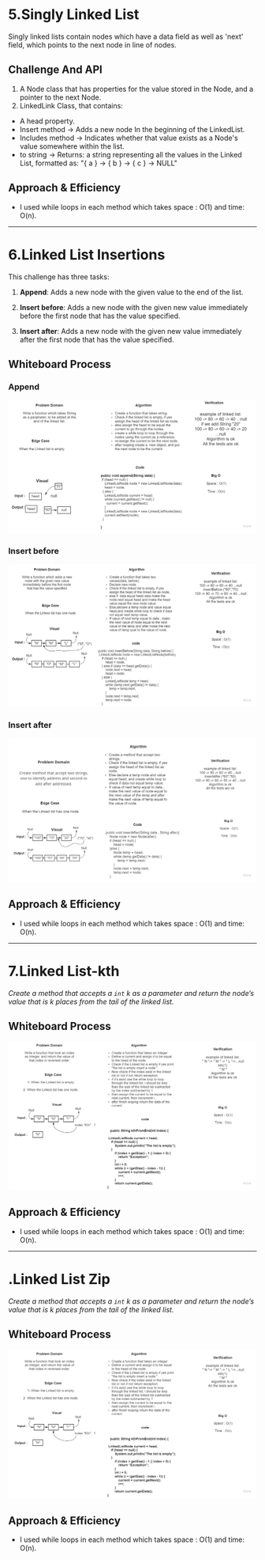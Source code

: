 # 5.Singly Linked List

Singly linked lists contain nodes which have a data field as well as 'next' field, which points to the next node in line of nodes.
## Challenge And API

1. A Node class that has properties for the value stored in the Node, and a pointer to the next Node.
2. LinkedLink Class, that contains:
- A head property.
- Insert method -> Adds a new node In the beginning of the LinkedList.
- Includes method -> Indicates whether that value exists as a Node's value somewhere within the list.
- to string -> Returns: a string representing all the values in the Linked List, formatted as:
  "{ a } -> { b } -> { c } -> NULL"
## Approach & Efficiency

- I used while loops in each method which takes space : O(1) and time: O(n).

------------------------------------------------------------------------------------------------------------------------

# 6.Linked List Insertions

This challenge has three tasks:

1. **Append**: Adds a new node with the given value to the end of the list.

2. **Insert before**: Adds a new node with the given new value immediately before the first node that has the value specified.

3. **Insert after**: Adds a new node with the given new value immediately after the first node that has the value specified.

## Whiteboard Process

### Append 

![Append](./assets/Append.jpg)

### Insert before

![Insert before](./assets/insertBefore.jpg)

### Insert after

![Insert after](./assets/insertAfter.jpg)

## Approach & Efficiency

- I used while loops in each method which takes space : O(1) and time: O(n).


-------------------------------------------------------------------------------------------------------------------------

# 7.Linked List-kth

*Create a method that accepts a `int` k as a parameter and return the node’s value that is k places from the tail of the linked list.*
## Whiteboard Process

![linked-list-kth](./assets/linked-list-kth.jpg)

## Approach & Efficiency

- I used while loops in each method which takes space : O(1) and time: O(n).

--------------------------------------------------------------------------------------------------------------------------

# .Linked List Zip

*Create a method that accepts a `int` k as a parameter and return the node’s value that is k places from the tail of the linked list.*
## Whiteboard Process

![linked-list-kth](./assets/linked-list-kth.jpg)

## Approach & Efficiency

- I used while loops in each method which takes space : O(1) and time: O(n).
